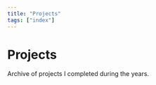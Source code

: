 ```yaml
---
title: "Projects"
tags: ["index"]
---
```


# Projects

Archive of projects I completed during the years.
